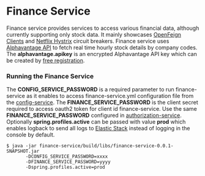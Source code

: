 Finance Service
=============

Finance service provides services to access various financial data, although currently supporting only stock data.
It mainly showcases [OpenFeign Clients](https://github.com/OpenFeign/feign) and [Netflix Hystrix](https://github.com/Netflix/Hystrix) circuit breakers.
Finance service uses [Alphavantage API](https://www.alphavantage.co/documentation/) to fetch real time hourly stock details by company codes. The **alphavantage.apikey** is an encrypted Alphavantage API key which can be created by [free registration](https://www.alphavantage.co/support/#api-key).
   
### Running the Finance Service

The **CONFIG_SERVICE_PASSWORD** is a required parameter to run finance-service as it enables to access finance-service.yml configuration file from the [config-service](/../config-service/README.md).
The **FINANCE_SERVICE_PASSWORD** is the client secret required to access oauth2 token for client id finance-service. Use the same **FINANCE_SERVICE_PASSWORD** configured in [authorization-service](/../authorization-service/README.md).
Optionally **spring.profiles.active** can be passed with value **prod** which enables logback to send all logs to [Elastic Stack](/../elastic-stack/README.md) instead of logging in the console by default.

    $ java -jar finance-service/build/libs/finance-service-0.0.1-SNAPSHOT.jar
           -DCONFIG_SERVICE_PASSWORD=xxxx
		   -DFINANCE_SERVICE_PASSWORD=yyyy
		   -Dspring.profiles.active=prod
